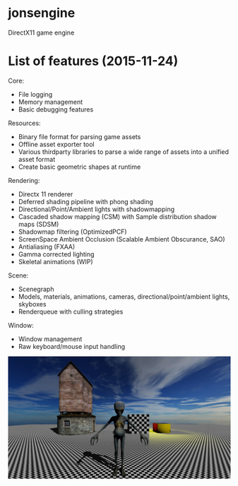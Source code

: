 # jonsengine
DirectX11 game engine

# List of features (2015-11-24)

Core:
- File logging
- Memory management
- Basic debugging features

Resources:
- Binary file format for parsing game assets
- Offline asset exporter tool
- Various thirdparty libraries to parse a wide range of assets into a unified asset format
- Create basic geometric shapes at runtime

Rendering:
- Directx 11 renderer
- Deferred shading pipeline with phong shading
- Directional/Point/Ambient lights with shadowmapping
- Cascaded shadow mapping (CSM) with Sample distribution shadow maps (SDSM)
- Shadowmap filtering (OptimizedPCF)
- ScreenSpace Ambient Occlusion (Scalable Ambient Obscurance, SAO)
- Antialiasing (FXAA)
- Gamma corrected lighting
- Skeletal animations (WIP)

Scene:
- Scenegraph
- Models, materials, animations, cameras, directional/point/ambient lights, skyboxes
- Renderqueue with culling strategies

Window:
- Window management
- Raw keyboard/mouse input handling




![Example screenshot](Example/example.jpg)
